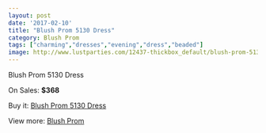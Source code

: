 ```yaml
---
layout: post
date: '2017-02-10'
title: "Blush Prom 5130 Dress"
category: Blush Prom
tags: ["charming","dresses","evening","dress","beaded"]
image: http://www.lustparties.com/12437-thickbox_default/blush-prom-5130-dress.jpg
---
```

Blush Prom 5130 Dress

On Sales: **$368**
<a href="https://www.lustparties.com/en/blush-prom/4605-blush-prom-5130-dress.html"><amp-img layout="responsive" width="600" height="600" src="//www.lustparties.com/12437-thickbox_default/blush-prom-5130-dress.jpg" alt="Blush Prom 5130 Dress 0" /></a>

Buy it: [Blush Prom 5130 Dress](https://www.lustparties.com/en/blush-prom/4605-blush-prom-5130-dress.html "Blush Prom 5130 Dress")

View more: [Blush Prom](https://www.lustparties.com/en/25-blush-prom "Blush Prom")